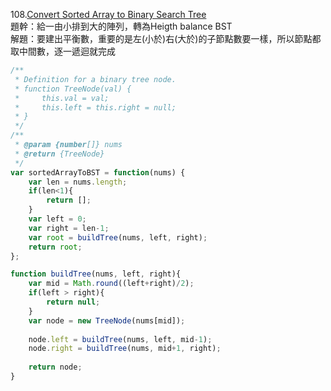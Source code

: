 108.[Convert Sorted Array to Binary Search Tree](https://leetcode.com/problems/convert-sorted-array-to-binary-search-tree/)   
題幹：給一由小排到大的陣列，轉為Heigth balance BST   
解題：要建出平衡數，重要的是左(小於)右(大於)的子節點數要一樣，所以節點都取中間數，逐一遞迴就完成   

```Javascript
/**
 * Definition for a binary tree node.
 * function TreeNode(val) {
 *     this.val = val;
 *     this.left = this.right = null;
 * }
 */
/**
 * @param {number[]} nums
 * @return {TreeNode}
 */
var sortedArrayToBST = function(nums) {
    var len = nums.length;
    if(len<1){
        return [];
    }
    var left = 0;
    var right = len-1;
    var root = buildTree(nums, left, right);
    return root;
};

function buildTree(nums, left, right){
    var mid = Math.round((left+right)/2);
    if(left > right){
        return null;
    }
    var node = new TreeNode(nums[mid]);
    
    node.left = buildTree(nums, left, mid-1);
    node.right = buildTree(nums, mid+1, right);
    
    return node;
}
